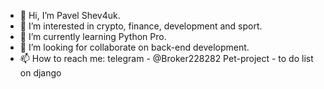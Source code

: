 - 👋 Hi, I’m Pavel Shev4uk.
- 👀 I’m interested in crypto, finance, development and sport.
- 🌱 I’m currently learning Python Pro.
- 💞️ I’m looking for collaborate on back-end development.
- 📫 How to reach me: telegram - @Broker228282
Pet-project - to do list on django
